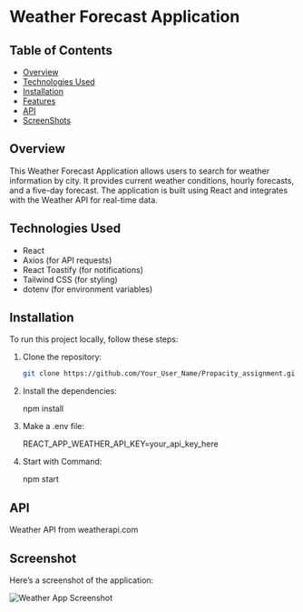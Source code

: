 # Weather Forecast Application

## Table of Contents
- [Overview](#overview)
- [Technologies Used](#technologies-used)
- [Installation](#installation)
- [Features](#features)
- [API](#api)
- [ScreenShots](#screenshot)

## Overview
This Weather Forecast Application allows users to search for weather information by city. It provides current weather conditions, hourly forecasts, and a five-day forecast. The application is built using React and integrates with the Weather API for real-time data.

## Technologies Used
- React
- Axios (for API requests)
- React Toastify (for notifications)
- Tailwind CSS (for styling)
- dotenv (for environment variables)

## Installation
To run this project locally, follow these steps:

1. Clone the repository:
   ```bash
   git clone https://github.com/Your_User_Name/Propacity_assignment.git

2. Install the dependencies:
   
   npm install

3. Make a .env file:
   
   REACT_APP_WEATHER_API_KEY=your_api_key_here

4. Start with Command:
    
   npm start

## API

 Weather API from weatherapi.com

## Screenshot

Here’s a screenshot of the application:

![Weather App Screenshot](src/Assets/Images/Assignment.png)